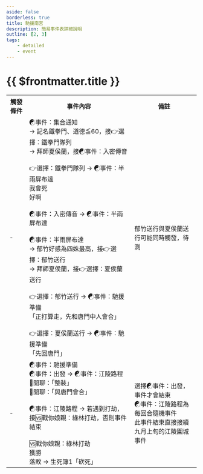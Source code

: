 ```yaml
---
aside: false
borderless: true
title: 馳援南宮
description: 簡易事件表詳細說明
outline: [2, 3]
tags:
    - detailed
    - event
---
```


# {{ $frontmatter.title }}

<Table class="timeline-table">
    <tr class="timeline-header">
        <th>觸發條件</th>
        <th>事件內容</th>
        <th>備註</th>
    </tr>
	<tr>
		<td>-</td>
		<td>
			<span title="處世≧60：修養+1">☯事件：集合通知 </span> <br>
			→ 記名鐵拳門、道德≦60，接👉選擇：鐵拳門隊列 <br>
			→ 拜師夏侯蘭，接☯事件：入密傳音 <br>
			<br>
			<span title="郁竹-1">👉選擇：鐵拳門隊列 → ☯事件：半雨屏布達 </span> <br>
			我會死 <br>
			<span title="性情+1、道德-1、郁竹-1、變心+1">好啊 </span> <br>
			<br>
			<span title="性情-1">☯事件：入密傳音 → ☯事件：半雨屏布達 </span> <br>
			<br>
			☯事件：半雨屏布達 <br>
			→ 郁竹好感為四姝最高，接👉選擇：郁竹送行 <br>
			→ 拜師夏侯蘭，接👉選擇：夏侯蘭送行 <br>
			<br>
			👉選擇：郁竹送行 → ☯事件：馳援準備 <br>
			<span title="心上人郁竹：郁竹+1">「正打算走，先和唐門中人會合」 </span> <br>
			<br>
			👉選擇：夏侯蘭送行 → ☯事件：馳援準備 <br>
			<span title="
性情≧60：嘴力+1、夏侯蘭好感+1
性情≦20：夏侯蘭好感-1
道德≧60：修養+1
名聲+2、銀兩+2000
			">「先回唐門」 </span> <br>
		</td>
		<td>郁竹送行與夏侯蘭送行可能同時觸發，待測</td>
	</tr>
	<tr>
		<td>-</td>
		<td>
			☯事件：馳援準備 <br>
			☯事件：出發 → ☯事件：江陵路程<br>
			💬閒聊：「整裝」 <br>
			💬閒聊：「與唐門會合」 <br>
			<br>
			<span title="
露宿野外：處世+1、心相-15
迷路了：心相-20
馬咬斷韁繩跑了：心相+20、銀兩-1500
綠林打劫：心相-10
茶鋪休息：性情+1、心相+10
兼職護衛：名聲+2、銀兩+1000
			">☯事件：江陵路程 → 若遇到打劫，接🆚戰你娘親：綠林打劫，否則事件結束 </span> <br>
			<br>
			🆚戰你娘親：綠林打劫 <br>
			獲勝 <br>
			落敗 → 生死簿1「砍死」 <br>
		</td>
		<td>
		選擇☯事件：出發，事件才會結束 <br>
		☯事件：江陵路程為每回合隨機事件 <br>
		此事件結束直接接續九月上旬的江陵圍城事件 <br>
		</td>
	</tr>
</table>

